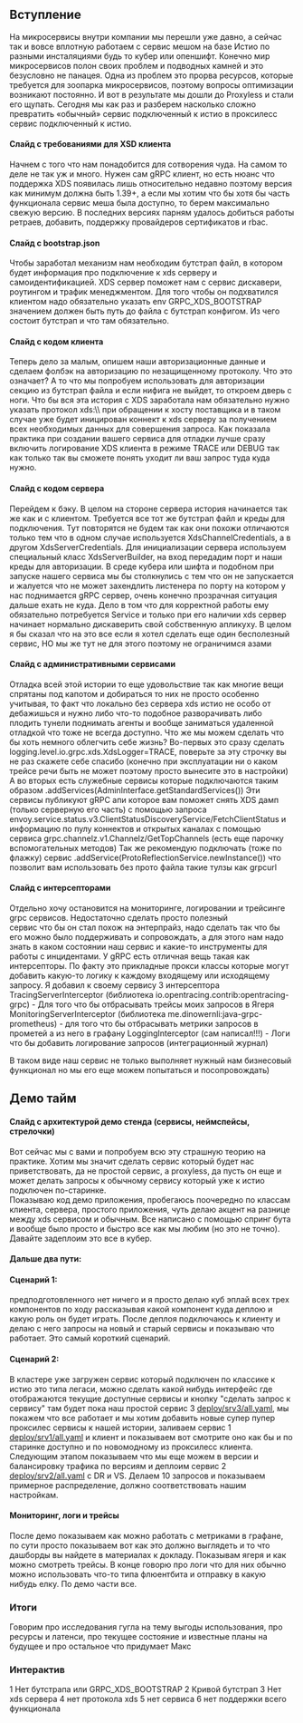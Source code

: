 ## Вступление

На микросервисы внутри компании мы перешли уже давно, а сейчас так и вовсе вплотную работаем с сервис мешом на базе
Истио по разными инсталяциями будь то кубер или опеншифт. Конечно мир микросервисов полон своих проблем и подводных
камней и это безусловно не панацея. Одна из проблем это прорва ресурсов, которые требуется для зоопарка микросервисов,
поэтому вопросы оптимизации возникают постоянно. И вот в результате мы дошли до Proxyless и стали его щупать.
Сегодня мы как раз и разберем насколько сложно превратить «обычный» сервис подключенный к истио в проксилесс сервис
подключенный к истио.

#### Слайд с требованиями для XSD клиента

Начнем с того что нам понадобится для сотворения чуда. На самом то деле не так уж и много. Нужен сам gRPC клиент,
но есть нюанс что поддержка XDS появилась лишь относительно недавно поэтому версия как минимум должна быть 1.39+,
а если мы хотим что бы хотя бы часть функционала сервис меша была доступно, то берем максимально свежую версию.
В последних версиях парням удалось добиться работы ретраев, добавить, поддержку провайдеров сертификатов и rbac.

#### Слайд с bootstrap.json

Чтобы заработал механизм нам необходим бутстрап файл, в котором будет информация про подключение к xds серверу и
самоидентификацией. XDS сервер поможет нам с сервис дискавери, роутингом и трафик менеджментом.
Для того чтобы он подхватился клиентом надо обязательно указать env GRPC_XDS_BOOTSTRAP значением должен быть путь до
файла с бутстрап конфигом. Из чего состоит бутстрап и что там обязательно.

#### Слайд с кодом клиента

Теперь дело за малым, опишем наши авторизационные данные и сделаем фолбэк на авторизацию по незащищенному протоколу.
Что это означает? А то что мы попробуем использовать для авторизации секцию из бутстрап файла и если нифига не выйдет,
то откроем дверь с ноги.
Что бы вся эта история с XDS заработала нам обязательно нужно указать протокол xds:\\\ при обращении к хосту поставщика
и в таком случае уже будет иницирован коннект к xds серверу за получением всех необходимых данных для совершения
запроса.
Как показала практика при создании вашего сервиса для отладки лучше сразу включить логирование XDS клиента
в режиме TRACE или DEBUG так как только так вы сможете понять уходит ли ваш запрос туда куда нужно.

#### Слайд с кодом сервера

Перейдем к бэку. В целом на стороне сервера история начинается так же как и с клиентом.
Требуется все тот же бутстрап файл и креды для подключения. Тут повторятся не будем так как они похожи отличаются
только тем что в одном случае используется XdsChannelCredentials, а в другом XdsServerCredentials.
Для инициализации сервера используем специальный класс XdsServerBuilder, на вход передадим порт и наши креды
для авторизации. В среде кубера или шифта и подобном при запуске нашего сервиса мы бы столкнулись с тем что он
не запускается и жалуется что не может захендлить листенера по порту на котором у нас поднимается gRPC сервер,
очень конечно прозрачная ситуация дальше ехать не куда. Дело в том что для корректной работы ему обязательно
потребуется Service и только при его наличии xds сервер начинает нормально дискаверить свой собственную апликуху.
В целом я бы сказал что на это все если я хотел сделать еще один бесполезный сервис, НО мы же тут не для этого поэтому
не ограничимся азами

#### Слайд с административными сервисами

Отладка всей этой истории то еще удовольствие так как многие вещи спрятаны под капотом и добираться то них не просто
особенно учитывая, то факт что локально без сервера xds истио не особо от дебажишься и нужно либо что-то подобное
разворачивать либо плодить тунели поднимать агенты и вообще заниматься удаленной отладкой что тоже не всегда доступно.
Что же мы можем сделать что бы хоть немного облегчить себе жизнь?
Во-первых это сразу сделать logging.level.io.grpc.xds.XdsLogger=TRACE, поверьте за эту строчку вы не раз скажете себе
спасибо (конечно при эксплуатации ни о каком трейсе речи быть не может поэтому просто вынесите это в настройки)
А во вторых есть служебные сервисы которые подключаются таким образом .addServices(AdminInterface.getStandardServices())
Эти сервисы публикуют gRPC апи которое вам поможет снять XDS дамп (только серверную его часть)
с помощью запроса envoy.service.status.v3.ClientStatusDiscoveryService/FetchClientStatus
и информацию по пулу коннектов и открытых каналах с помощью сервиса grpc.channelz.v1.Channelz/GetTopChannels
(есть еще парочку вспомогательных методов)
Так же рекомендую подключать (тоже по флажку) сервис
.addService(ProtoReflectionService.newInstance()) что позволит вам использовать без прото файла такие тулзы как grpcurl

#### Слайд с интерсепторами

Отдельно хочу остановится на мониторинге, логировании и трейсинге grpc сервисов. Недостаточно сделать просто полезный  
сервис что бы он стал похож на энтерпрайз, надо сделать так что бы его можно было поддерживать и сопровождать,
а для этого нам надо знать в каком состоянии наш сервис и какие-то инструменты для работы с инцидентами.
У gRPC есть отличная вещь такая как интерсепторы. По факту это прикладные прокси классы которые могут добавить какую-то
логику к каждому входящему или исходящему запросу. Я добавил к своему сервису 3 интерсептора
TracingServerInterceptor (библиотека io.opentracing.contrib:opentracing-grpc) - Для того что бы отбрасывать трейсы моих
запросов в Ягеря
MonitoringServerInterceptor (библиотека me.dinowernli:java-grpc-prometheus) - для того что бы отбрасывать метрики
запросов в прометей а из него в графану
LoggingInterceptor (сам написал!!!) - Логи что бы добавить логирование запросов (интеграционный журнал)

В таком виде наш сервис не только выполняет нужный нам бизнесовый функционал но мы его еще можем попытаться и
посопровождать)

## Демо тайм

#### Слайд с архитектурой демо стенда (сервисы, неймспейсы, стрелочки)

Вот сейчас мы с вами и попробуем всю эту страшную теорию на практике. Хотим мы значит сделать сервис который будет нас
приветствовать, да не простой сервис, а proxyless, да пусть он еще и может делать запросы к обычному сервису который уже
к истио подключен по-старинке.   
Показываю код демо приложения, пробегаюсь поочередно по классам клиента, сервера, простого приложения, чуть делаю акцент
на разнице между xds сервисом и обычным. Все написано с помощью спринг бута и вообще было просто и быстро все как мы
любим (но это не точно). Давайте задеплоим это все в кубер.

#### Дальше два пути:

#### Сценарий 1:

предподготовленного нет ничего и я просто делаю куб эплай всех трех компонентов по ходу рассказывая какой компонент
куда деплою и какую роль он будет играть. После деплоя подключаюсь к клиенту и делаю с него запросы на новый и
старый сервисы и показываю что работает. Это самый короткий сценарий.

#### Сценарий 2:

В кластере уже загружен сервис который подключен по классике к истио это типа легаси, можно сделать какой нибудь
интерфейс где отображаются текущие доступные сервисы и кнопку "сделать запрос к сервису" там будет пока наш
простой сервис 3 [deploy/srv3/all.yaml](deploy/srv3/all.yaml), мы покажем что все работает и мы хотим добавить
новые супер пупер проксилес сервисы к нашей истории, заливаем сервис 1 [deploy/srv1/all.yaml](deploy/srv1/all.yaml) и
клиент и показываем вот смотрите оно как бы и по старинке доступно и по новомодному из проксилесс клиента.
Следующим этапом показываем что мы еще можем в версии и балансировку трафика по версиям и деплоим
сервис 2 [deploy/srv2/all.yaml](deploy/srv2/all.yaml) с DR и VS. 
Делаем 10 запросов и показываем примерное распределение, должно соответствовать нашим настройкам.

#### Мониторинг, логи и трейсы
После демо показываем как можно работать с метриками в графане, по сути просто показываем вот как это должно выглядеть 
и то что дашборды вы найдете в материалах к докладу. 
Показывам ягеря и как можно смотреть трейсы. 
В конце говорю про логи что для них обычно можно использовать что-то типа флюентбита и отправку в какую нибудь елку.
По демо части все. 

### Итоги
Говорим про исследования гугла на тему выгоды использования, про ресурсы и латенси, про текущее состояние и известные 
планы на будущее и про остальное что придумает Макс
   

### Интерактив
1 Нет бутстрапа или GRPC_XDS_BOOTSTRAP
2 Кривой бутстрап
3 Нет xds сервера
4 нет протокола xds
5 нет сервиса
6 нет поддержки всего функционала
